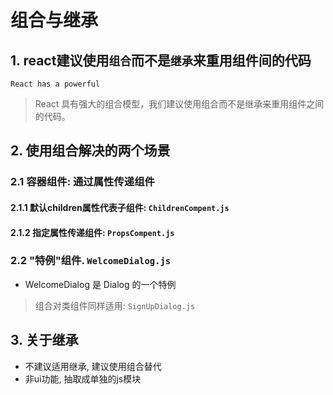 # 组合与继承

## 1. react建议使用``组合``而不是``继承``来重用组件间的代码
``React has a powerful``
> React 具有强大的组合模型，我们建议使用组合而不是继承来重用组件之间的代码。
## 2. 使用组合解决的两个场景

### 2.1 容器组件:  通过属性传递组件

#### 2.1.1 默认children属性代表子组件: ``ChildrenCompent.js``

#### 2.1.2 指定属性传递组件: ``PropsCompent.js``

### 2.2 "特例"组件. ``WelcomeDialog.js``

* WelcomeDialog 是 Dialog 的一个特例

> 组合对类组件同样适用: ``SignUpDialog.js``

## 3. 关于继承

* 不建议适用继承, 建议使用组合替代
* 非ui功能, 抽取成单独的js模块
